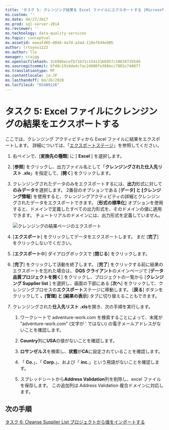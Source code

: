 ```yaml
---
title: 'タスク 5: クレンジング結果を Excel ファイルにエクスポートする |Microsoft Docs'
ms.custom: ''
ms.date: 04/27/2017
ms.prod: sql-server-2014
ms.reviewer: ''
ms.technology: data-quality-services
ms.topic: conceptual
ms.assetid: eaeafd65-d0d4-4a7d-a3ad-110ef644e90b
author: lrtoyou1223
ms.author: lle
manager: craigg
ms.openlocfilehash: 3c690becefb71b71c154131b6957c1063872b540
ms.sourcegitcommit: 6fd8c1914de4c7ac24900fe388ecc7883c740077
ms.translationtype: MT
ms.contentlocale: ja-JP
ms.lasthandoff: 04/26/2020
ms.locfileid: "65489126"
---
```

# <a name="task-5-exporting-cleansing-results-to-an-excel-file"></a>タスク 5: Excel ファイルにクレンジングの結果をエクスポートする
  ここでは、クレンジング アクティビティから Excel ファイルに結果をエクスポートします。 詳細については、「[エクスポートステージ](https://msdn.microsoft.com/library/hh213061.aspx#Export)」を参照してください。  
  
1.  右ペインで、[**変換先の種類**] に [ **Excel** ] を選択します。  
  
2.  [**参照**] をクリックし、出力ファイル名として「**クレンジングされた仕入先リスト .xls**」を指定して、[**開く**] をクリックします。  
  
3.  クレンジングされたデータのみをエクスポートするには、**出力**形式に対して**のみデータ**を選択します。 2番目のオプションである [**データ] と [クレンジング情報**] を使用すると、クレンジングアクティビティの詳細とクレンジングされたデータをエクスポートできます。 [**形式の標準化**] オプションを使用すると、ドメインで定義したすべての出力形式を、そのドメインの値に適用できます。 チュートリアルのドメインには、出力形式を定義していません。  
  
     ![クレンジングの結果ページのエクスポート](../../2014/tutorials/media/et-exportingcleansingresultstoanexcelfile.jpg "クレンジングの結果ページのエクスポート")  
  
4.  [**エクスポート**] をクリックしてデータをエクスポートします。 まだ [**完了**] をクリックしないでください。  
  
5.  [**エクスポート**中] ダイアログボックスで [**閉じる**] をクリックします。  
  
6.  [**完了**] をクリックして活動を終了します。 [**完了**] をクリックする前に結果のエクスポートを忘れた場合は、 **DQS クライアント**のメインページで [**データ品質プロジェクトを開く**] をクリックし、プロジェクトの一覧から [**クレンジング Supplier list** ] を選択し、画面の下部にある [**次へ**] をクリックして、クレンジングプロセスの**エクスポート**ステージに移動します。 [**戻る**] ボタンをクリックして **、[管理] と [結果の表示**] タブに切り替えることもできます。  
  
7.  クレンジングされた**仕入先リスト .xls**を開き、次の手順を実行します。  
  
    1.  ワークシートで adventure-work.com を検索することによって、末尾が "adventure-work.com" (文字が ' ではない) の電子メールアドレスがないことを確認します。  
  
    2.  **Country**列に**USA**の値がないことを確認します。  
  
    3.  **ロサンゼルス**を検索し、**状態**が**CA**に設定されていることを確認します。  
  
    4.  「 **Co.**」、「 **Corp.**」、および「 **inc.**」という用語がないことを確認します。  
  
    5.  スプレッドシートから**Address Validation**列を削除し、excel ファイルを保存します。 この追加列は Address Validation 複合ドメインに対応します。  
  
## <a name="next-step"></a>次の手順  
 [タスク 6: Cleanse Supplier List プロジェクトから値をインポートする](../../2014/tutorials/task-6-importing-values-from-the-cleanse-supplier-list-project.md)  
  
  
